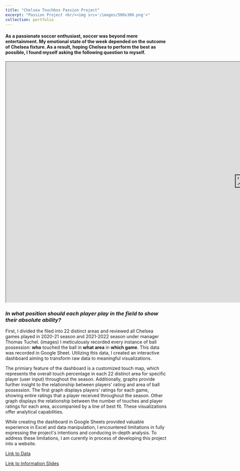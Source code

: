 ```yaml
---
title: "Chelsea Touchbox Passion Project"
excerpt: "Passion Project <br/><img src='/images/500x300.png'>"
collection: portfolio
---
```


#### As a passionate soccer enthusiast, soccer was beyond mere entertainment. My emotional state of the week depended on the outcome of Chelsea fixture. As a result, hoping Chelsea to perform the best as possible, I found myself asking the following question to myself. 

<iframe src="https://docs.google.com/spreadsheets/d/e/2PACX-1vQhqmZ6uv5bDf7TfiPXQURDsazJg_2p8rVWPhjCi_6UflF0QKVu4wgkLAxzZ82iHcBhi0M_i3GBfhct/pubhtml?gid=600968433&amp;single=true&amp;widget=true&amp;headers=false" width = 1500 height = 750></iframe>

### _In what position should each player play in the field to show their absolute ability?_


First, I divided the filed into 22 distinct areas and reviewed all Chelsea games played in 2020-21 season and 2021-2022 season under manager Thomas Tuchel. (images) I meticulously recorded every instance of ball possession: **who** touched the ball in **what area** in **which game**. This data was recorded in Google Sheet. Utilizing this data, I created an interactive dashboard aiming to transform raw data to meaningful visualizations. 

The primiary feature of the dashboard is a customized touch map, which represents the overall touch percentage in each 22 distinct area for specific player (user input) throughout the season. Additionally, graphs provide further insight to the relationship between players' rating and area of ball possession. The first graph displays players' ratings for each game, showing entire ratings that a player received throughout the season. Other graph displays the relationship between the number of touches and player ratings for each area, accompanied by a line of best fit. These visualizations offer analytical capabilities. 

While creating the dashboard in Google Sheets provided valuable experience in Excel and data manipulation, I encountered limitations in fully expressing the project's intentions and conducing in-depth analysis. To address these limitations, I am curently in process of developing this project into a website. 

[Link to Data](https://docs.google.com/spreadsheets/d/1AFQxzJixnjGqbNqRooUGeZjIhP8EUNsEAoV_6amJCNw/edit#gid=600968433)

[Link to Information Slides](https://docs.google.com/presentation/d/1Kkw5QTpVVVZaGhDYjlJIj5dSYMSfdG_ng40hcS41ar0/edit#slide=id.p)
